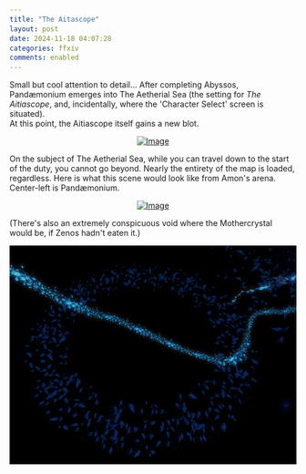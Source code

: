 ```yaml
---
title: "The Aitascope"
layout: post
date: 2024-11-18 04:07:28
categories: ffxiv
comments: enabled
---
```

Small but cool attention to detail... After completing Abyssos, Pandæmonium emerges into The Aetherial Sea (the setting for *The Aitiascope*, and, incidentally, where the 'Character Select' screen is situated).  
At this point, the Aitiascope itself gains a new blot.  
<center><a href="https://raw.githubusercontent.com/Nox13last/nox13last.github.io/refs/heads/main/_uploads/Aita_1.png"><img src="https://raw.githubusercontent.com/Nox13last/nox13last.github.io/refs/heads/main/_uploads/Aita_1.png" alt="Image" width="600"></a></center>


On the subject of The Aetherial Sea, while you can travel down to the start of the duty, you cannot go beyond. Nearly the entirety of the map is loaded, regardless. Here is what this scene would look like from Amon's arena. Center-left is Pandæmonium.  
<center><a href="https://raw.githubusercontent.com/Nox13last/nox13last.github.io/refs/heads/main/_uploads/Aita_2.png"><img src="https://raw.githubusercontent.com/Nox13last/nox13last.github.io/refs/heads/main/_uploads/Aita_2.png" alt="Image" width="600"></a></center>

(There's also an extremely conspicuous void where the Mothercrystal would be, if Zenos hadn't eaten it.)  
<center><a href="https://raw.githubusercontent.com/Nox13last/nox13last.github.io/refs/heads/main/_uploads/Aita_3.png"><img src="https://raw.githubusercontent.com/Nox13last/nox13last.github.io/refs/heads/main/_uploads/Aita_3.png" alt="Image" width="600"></a></center>


